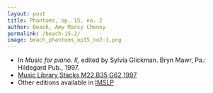 ```yaml
---
layout: post
title: Phantoms, op. 15, no. 2
author: Beach, Amy Marcy Cheney
permalink: /beach-15.2/
image: beach_phantoms_op15_no2-1.png
---
```


- In *Music for piano. II,* edited by Sylvia Glickman. Bryn Mawr, Pa.: Hildegard Pub., 1997.
- <a href="https://tufts-primo.hosted.exlibrisgroup.com/permalink/f/bnf7qa/01TUN_ALMA2187518310003851" target="_blank">Music Library Stacks M22.B35 G62 1997</a>
- Other editions available in <a href="https://imslp.org/wiki/4_Sketches%2C_Op.15_(Beach%2C_Amy_Marcy)" target="_blank">IMSLP</a>
